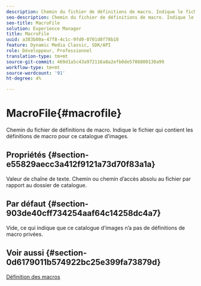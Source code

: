 ```yaml
---
description: Chemin du fichier de définitions de macro. Indique le fichier qui contient les définitions de macro pour ce catalogue d’images.
seo-description: Chemin du fichier de définitions de macro. Indique le fichier qui contient les définitions de macro pour ce catalogue d’images.
seo-title: MacroFile
solution: Experience Manager
title: MacroFile
uuid: a383b00a-47f8-4c1c-9fd0-0701d8f78b18
feature: Dynamic Media Classic, SDK/API
role: Développeur, Professionnel
translation-type: tm+mt
source-git-commit: 469d1a5c43a972116a8a2efb0de5708800130a99
workflow-type: tm+mt
source-wordcount: '91'
ht-degree: 4%

---
```



# MacroFile{#macrofile}

Chemin du fichier de définitions de macro. Indique le fichier qui contient les définitions de macro pour ce catalogue d’images.

## Propriétés {#section-e55829aecc3a412f9121a73d70f83a1a}

Valeur de chaîne de texte. Chemin ou chemin d’accès absolu au fichier par rapport au dossier de catalogue.

## Par défaut {#section-903de40cff734254aaf64c14258dc4a7}

Vide, ce qui indique que ce catalogue d’images n’a pas de définitions de macro privées.

## Voir aussi {#section-0d6179011b574922bc25e399fa73879d}

[Définition des macros](../../../../../is-api/image-catalog/image-serving-api-ref/c-image-catalog-reference/c-macro-definition-reference/c-macro-definition-reference.md#concept-5ec73f7636c1496fba1e94094e694e79)
